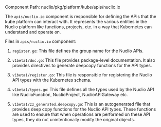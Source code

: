 Component Path: nuclio/pkg/platform/kube/apis/nuclio.io

The `apis/nuclio.io` component is responsible for defining the APIs that the kube platform can interact with. It represents the various entities in the Nuclio platform like functions, projects, etc. in a way that Kubernetes can understand and operate on. 

Files in `apis/nuclio.io` component:

1. `register.go`: This file defines the group name for the Nuclio APIs. 

2. `v1beta1/doc.go`: This file provides package-level documentation. It also provides directives to generate deepcopy functions for the API types. 

3. `v1beta1/register.go`: This file is responsible for registering the Nuclio API types with the Kubernetes schema.

4. `v1beta1/types.go`: This file defines all the types used by the Nuclio API like NuclioFunction, NuclioProject, NuclioAPIGateway etc. 

5. `v1beta1/zz_generated.deepcopy.go`: This is an autogenerated file that provides deep copy functions for the Nuclio API types. These functions are used to ensure that when operations are performed on these API types, they do not unintentionally modify the original objects.
